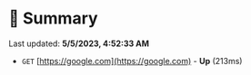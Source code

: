 # 📖 Summary
Last updated: **5/5/2023, 4:52:33 AM**

- `GET` [https://google.com](https://google.com) - **Up** (213ms)
